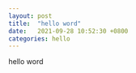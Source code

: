 ```yaml
---
layout: post
title:  "hello word"
date:   2021-09-28 10:52:30 +0800
categories: hello 
---
```

hello word